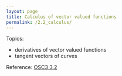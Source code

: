 ```yaml
---
layout: page
title: Calculus of vector valued functions
permalink: /2.2_calculus/
---
```


Topics:
- derivatives of vector valued functions
- tangent vectors of curves

Reference: [OSC3 3.2](https://openstax.org/books/calculus-volume-3/pages/3-2-calculus-of-vector-valued-functions)

